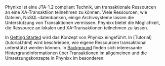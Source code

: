Phynixx ist eine JTA-1.2 compliant Technik, um transaktionale Ressourcen an eine XA-Transaktiion teilnehmen zu können.
Viele Ressourcen, wie Dateien, NoSQL-datenbanken, einige Archivsysteme lassen die Unterstützung von Transaktionen vermissen. Phynixx bietet die Möglichkeit, die Ressource an lokalen und XA-Transaktionen teilnehmen zu lassen.
 
In [Getting Started](getting-started.html) wird das Konzept von Phynixx eingeführt. 
In [Tutorial] (tutorial.html) wird beschrieben, wie eigene Ressourcen transaktional unterstützt werden können.
In [Background](background.html) finden sich interessante Hintergrundinformationen über Transaktionen im allgemeinen und die Umsetzungskonzepte in Phynixx im besonderen.

